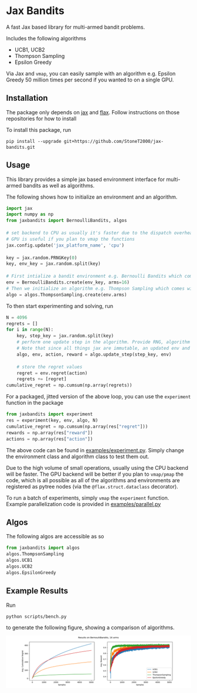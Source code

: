 # Jax Bandits

A fast Jax based library for multi-armed bandit problems.

Includes the following algorithms
- UCB1, UCB2
- Thompson Sampling
- Epsilon Greedy

Via Jax and `vmap`, you can easily sample with an algorithm e.g. Epsilon Greedy 50 million times per second if you wanted to on a single GPU.

## Installation

The package only depends on [jax](https://github.com/google/jax) and [flax](https://github.com/google/flax). Follow instructions on those repositories for how to install

To install this package, run

```
pip install --upgrade git+https://github.com/StoneT2000/jax-bandits.git
```

## Usage

This library provides a simple jax based environment interface for multi-armed bandits as well as algorithms.

The following shows how to initialize an environment and an algorithm.

```python
import jax
import numpy as np
from jaxbandits import BernoulliBandits, algos

# set backend to CPU as usually it's faster due to the dispatch overhead on the GPU.
# GPU is useful if you plan to vmap the functions
jax.config.update('jax_platform_name', 'cpu')

key = jax.random.PRNGKey(0)
key, env_key = jax.random.split(key)

# First intialize a bandit environment e.g. Bernoulli Bandits which comes with the environment state and functions
env = BernoulliBandits.create(env_key, arms=16)
# Then we initialize an algorithm e.g. Thompson Sampling which comes with the algo state and functions
algo = algos.ThompsonSampling.create(env.arms)
```

To then start experimenting and solving, run

```python
N = 4096
regrets = []
for i in range(N):
    key, step_key = jax.random.split(key)
    # perform one update step in the algorithm. Provide RNG, algorithm state, and the environment. 
    # Note that since all things jax are immutable, an updated env and algo object is returned as well
    algo, env, action, reward = algo.update_step(step_key, env)
    
    # store the regret values
    regret = env.regret(action)
    regrets += [regret]
cumulative_regret = np.cumsum(np.array(regrets))
```

For a packaged, jitted version of the above loop, you can use the `experiment` function in the package

```python
from jaxbandits import experiment
res = experiment(key, env, algo, N)
cumulative_regret = np.cumsum(np.array(res["regret"]))
rewards = np.array(res["reward"])
actions = np.array(res["action"])
```

The above code can be found in [examples/experiment.py](https://github.com/StoneT2000/jax-bandits/blob/main/examples/experiment.py). Simply change the environment class and algorithm class to test them out.

Due to the high volume of small operations, usually using the CPU backend will be faster. The GPU backend will be better if you plan to `vmap/pmap` the code, which is all possible as all of the algorithms and environments are registered as pytree nodes (via the `@flax.struct.dataclass` decorator). 

To run a batch of experiments, simply `vmap` the `experiment` function. Example parallelization code is provided in [examples/parallel.py](https://github.com/StoneT2000/jax-bandits/blob/main/examples/parallel.py)

## Algos

The following algos are accessible as so

```python
from jaxbandits import algos
algos.ThompsonSampling
algos.UCB1
algos.UCB2
algos.EpsilonGreedy
```

## Example Results

Run 
```
python scripts/bench.py
```

to generate the following figure, showing a comparison of algorithms.

![](assets/BernoulliBandits_results.png)